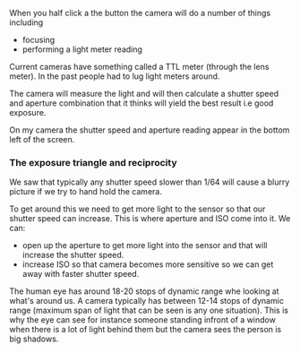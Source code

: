 When you half click a the button the camera will do a number of things including

- focusing
- performing a light meter reading

Current cameras have something called a TTL meter (through the lens meter). In the past people had to lug light meters around.

The camera will measure the light and will then calculate a shutter speed and aperture combination that it thinks will yield the best result i.e good exposure.

On my camera the shutter speed and aperture reading appear in the bottom left of the screen.

### The exposure triangle and reciprocity

We saw that typically any shutter speed slower than 1/64 will cause a blurry picture if we try to hand hold the camera. 

To get around this we need to get more light to the sensor so that our shutter speed can increase. This is where aperture and ISO come into it. We can:

- open up the aperture to get more light into the sensor and that will increase the shutter speed.
- increase ISO so that camera becomes more sensitive so we can get away with faster shutter speed.


The human eye has around 18-20 stops of dynamic range whe looking at what's around us. A camera typically has between 12-14 stops of dynamic range (maximum span of light that can be seen is any one situation). This is why the eye can see for instance someone standing infront of a window when there is a lot of light behind them but the camera sees the person is big shadows.